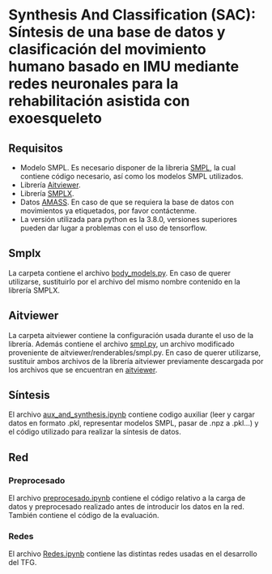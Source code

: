 # Synthesis And Classification (SAC): Síntesis de una base de datos y clasificación del movimiento humano basado en IMU mediante redes neuronales para la rehabilitación asistida con exoesqueleto

## Requisitos 
- Modelo SMPL. Es necesario disponer de la libreria [SMPL](https://smpl.is.tue.mpg.de/index.html), la cual contiene código necesario, así como los modelos SMPL utilizados.
- Librería [Aitviewer](https://github.com/eth-ait/aitviewer/tree/main/aitviewer).
- Librería [SMPLX](https://github.com/vchoutas/smplx/tree/main/smplx).
- Datos [AMASS](https://amass.is.tue.mpg.de/). En caso de que se requiera la base de datos con movimientos ya etiquetados, por favor contáctenme.
- La versión utilizada para python es la 3.8.0, versiones superiores pueden dar lugar a problemas con el uso de tensorflow.

## Smplx
La carpeta contiene el archivo [body_models.py](./smplx/body_models.py). En caso de querer utilizarse, sustituirlo por el archivo del mismo nombre contenido en la librería SMPLX.

## Aitviewer
La carpeta aitviewer contiene la configuración usada durante el uso de la librería. Además contiene el archivo [smpl.py](./aitviewer/smpl.py), un archivo modificado proveniente de aitviewer/renderables/smpl.py. En caso de querer utilizarse, sustituir ambos archivos de la librería aitviewer previamente descargada por los archivos que se encuentran en [aitviewer](./aitviewer).

## Síntesis
El archivo [aux_and_synthesis.ipynb](./aux_and_synthesis.ipynb) contiene codigo auxiliar (leer y cargar datos en formato .pkl, representar modelos SMPL, pasar de .npz a .pkl...) y el código utilizado para realizar la síntesis de datos.

## Red

### Preprocesado
El archivo [preprocesado.ipynb](./preprocesado.ipynb) contiene el código relativo a la carga de datos y preprocesado realizado antes de introducir los datos en la red. También contiene el código de la evaluación.

### Redes
El archivo [Redes.ipynb](./Redes.ipynb) contiene las distintas redes usadas en el desarrollo del TFG.


